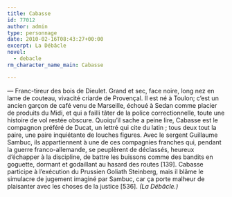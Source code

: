 ```yaml
---
title: Cabasse
id: 77012
author: admin
type: personnage
date: 2010-02-16T08:43:27+00:00
excerpt: La Débâcle
novel:
  - debacle
rm_character_name_main: Cabasse

---
```

— Franc-tireur des bois de Dieulet. Grand et sec, face noire, long nez en lame de couteau, vivacité criarde de Provençal. Il est né à Toulon; c&rsquo;est un ancien garçon de café venu de Marseille, échoué à Sedan comme placier de produits du Midi, et qui a failli tâter de la police correctionnelle, toute une histoire de vol restée obscure. Quoiqu&rsquo;il sache a peine lire, Cabasse est le compagnon préféré de Ducat, un lettré qui cite du latin ; tous deux tout la paire, une paire inquiétante de louches figures. Avec le sergent Guillaume Sambuc, ils appartiennent à une de ces compagnies franches qui, pendant la guerre franco-allemande, se peuplèrent de déclassés, heureux d&rsquo;échapper à la discipline, de battre les buissons comme des bandits en goguette, dormant et godaillant au hasard des routes [139]. Cabasse participe à l&rsquo;exécution du Prussien Goliath Steinberg, mais il blâme le simulacre de jugement imaginé par Sambuc, car ça porte malheur de plaisanter avec les choses de la justice [536]. _(La Débâcle.)_